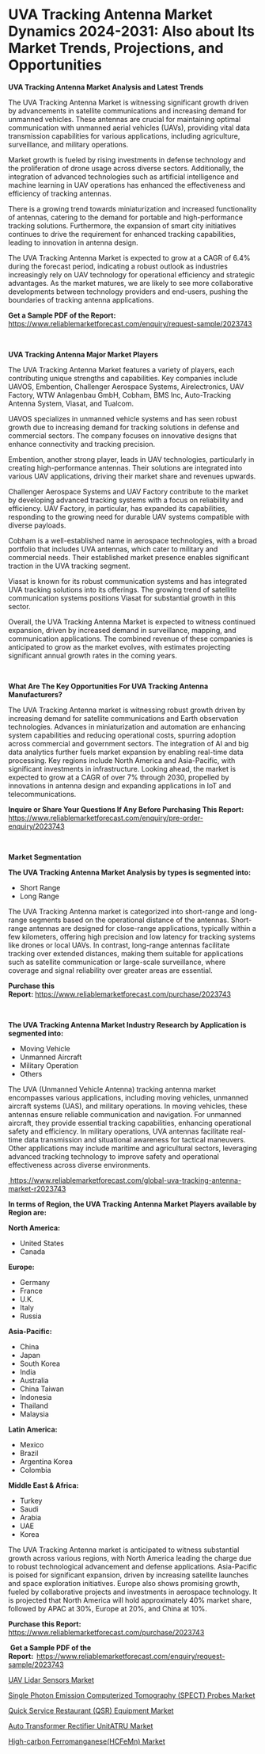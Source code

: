 <p><h1>UVA Tracking Antenna Market Dynamics 2024-2031: Also about Its Market Trends, Projections, and Opportunities</h1></p><p><strong>UVA Tracking Antenna Market Analysis and Latest Trends</strong></p>
<p><p>The UVA Tracking Antenna Market is witnessing significant growth driven by advancements in satellite communications and increasing demand for unmanned vehicles. These antennas are crucial for maintaining optimal communication with unmanned aerial vehicles (UAVs), providing vital data transmission capabilities for various applications, including agriculture, surveillance, and military operations. </p><p>Market growth is fueled by rising investments in defense technology and the proliferation of drone usage across diverse sectors. Additionally, the integration of advanced technologies such as artificial intelligence and machine learning in UAV operations has enhanced the effectiveness and efficiency of tracking antennas. </p><p>There is a growing trend towards miniaturization and increased functionality of antennas, catering to the demand for portable and high-performance tracking solutions. Furthermore, the expansion of smart city initiatives continues to drive the requirement for enhanced tracking capabilities, leading to innovation in antenna design.</p><p>The UVA Tracking Antenna Market is expected to grow at a CAGR of 6.4% during the forecast period, indicating a robust outlook as industries increasingly rely on UAV technology for operational efficiency and strategic advantages. As the market matures, we are likely to see more collaborative developments between technology providers and end-users, pushing the boundaries of tracking antenna applications.</p></p>
<p><strong>Get a Sample PDF of the Report:&nbsp;</strong> <a href="https://www.reliablemarketforecast.com/enquiry/request-sample/2023743?utm_campaign=1110&utm_medium=2&utm_source=Github&utm_content=ia&utm_term=30102024&utm_id=uva-tracking-antenna">https://www.reliablemarketforecast.com/enquiry/request-sample/2023743</a></p>
<p>&nbsp;</p>
<p><strong>UVA Tracking Antenna Major Market Players</strong></p>
<p><p>The UVA Tracking Antenna Market features a variety of players, each contributing unique strengths and capabilities. Key companies include UAVOS, Embention, Challenger Aerospace Systems, Airelectronics, UAV Factory, WTW Anlagenbau GmbH, Cobham, BMS Inc, Auto-Tracking Antenna System, Viasat, and Tualcom.</p><p>UAVOS specializes in unmanned vehicle systems and has seen robust growth due to increasing demand for tracking solutions in defense and commercial sectors. The company focuses on innovative designs that enhance connectivity and tracking precision. </p><p>Embention, another strong player, leads in UAV technologies, particularly in creating high-performance antennas. Their solutions are integrated into various UAV applications, driving their market share and revenues upwards.</p><p>Challenger Aerospace Systems and UAV Factory contribute to the market by developing advanced tracking systems with a focus on reliability and efficiency. UAV Factory, in particular, has expanded its capabilities, responding to the growing need for durable UAV systems compatible with diverse payloads.</p><p>Cobham is a well-established name in aerospace technologies, with a broad portfolio that includes UVA antennas, which cater to military and commercial needs. Their established market presence enables significant traction in the UVA tracking segment.</p><p>Viasat is known for its robust communication systems and has integrated UVA tracking solutions into its offerings. The growing trend of satellite communication systems positions Viasat for substantial growth in this sector.</p><p>Overall, the UVA Tracking Antenna Market is expected to witness continued expansion, driven by increased demand in surveillance, mapping, and communication applications. The combined revenue of these companies is anticipated to grow as the market evolves, with estimates projecting significant annual growth rates in the coming years.</p></p>
<p>&nbsp;</p>
<p><strong>What Are The Key Opportunities For UVA Tracking Antenna Manufacturers?</strong></p>
<p><p>The UVA Tracking Antenna market is witnessing robust growth driven by increasing demand for satellite communications and Earth observation technologies. Advances in miniaturization and automation are enhancing system capabilities and reducing operational costs, spurring adoption across commercial and government sectors. The integration of AI and big data analytics further fuels market expansion by enabling real-time data processing. Key regions include North America and Asia-Pacific, with significant investments in infrastructure. Looking ahead, the market is expected to grow at a CAGR of over 7% through 2030, propelled by innovations in antenna design and expanding applications in IoT and telecommunications.</p></p>
<p><strong>Inquire or Share Your Questions If Any Before Purchasing This Report:</strong> <a href="https://www.reliablemarketforecast.com/enquiry/pre-order-enquiry/2023743?utm_campaign=1110&utm_medium=2&utm_source=Github&utm_content=ia&utm_term=30102024&utm_id=uva-tracking-antenna">https://www.reliablemarketforecast.com/enquiry/pre-order-enquiry/2023743</a></p>
<p>&nbsp;</p>
<p><strong>Market Segmentation</strong></p>
<p><strong>The UVA Tracking Antenna Market Analysis by types is segmented into:</strong></p>
<p><ul><li>Short Range</li><li>Long Range</li></ul></p>
<p><p>The UVA Tracking Antenna market is categorized into short-range and long-range segments based on the operational distance of the antennas. Short-range antennas are designed for close-range applications, typically within a few kilometers, offering high precision and low latency for tracking systems like drones or local UAVs. In contrast, long-range antennas facilitate tracking over extended distances, making them suitable for applications such as satellite communication or large-scale surveillance, where coverage and signal reliability over greater areas are essential.</p></p>
<p><strong>Purchase this Report:&nbsp;</strong><a href="https://www.reliablemarketforecast.com/purchase/2023743?utm_campaign=1110&utm_medium=2&utm_source=Github&utm_content=ia&utm_term=30102024&utm_id=uva-tracking-antenna">https://www.reliablemarketforecast.com/purchase/2023743</a></p>
<p>&nbsp;</p>
<p><strong>The UVA Tracking Antenna Market Industry Research by Application is segmented into:</strong></p>
<p><ul><li>Moving Vehicle</li><li>Unmanned Aircraft</li><li>Military Operation</li><li>Others</li></ul></p>
<p><p>The UVA (Unmanned Vehicle Antenna) tracking antenna market encompasses various applications, including moving vehicles, unmanned aircraft systems (UAS), and military operations. In moving vehicles, these antennas ensure reliable communication and navigation. For unmanned aircraft, they provide essential tracking capabilities, enhancing operational safety and efficiency. In military operations, UVA antennas facilitate real-time data transmission and situational awareness for tactical maneuvers. Other applications may include maritime and agricultural sectors, leveraging advanced tracking technology to improve safety and operational effectiveness across diverse environments.</p></p>
<p><a href="https://www.reliablemarketforecast.com/global-uva-tracking-antenna-market-r2023743?utm_campaign=1110&utm_medium=2&utm_source=Github&utm_content=ia&utm_term=30102024&utm_id=uva-tracking-antenna">&nbsp;https://www.reliablemarketforecast.com/global-uva-tracking-antenna-market-r2023743</a></p>
<p><strong>In terms of Region, the UVA Tracking Antenna Market Players available by Region are:</strong></p>
<p>
    <p> <strong> North America: </strong>
        <ul>
            <li>United States</li>
            <li>Canada</li>
        </ul>
        </p> 
    <p> <strong> Europe: </strong>
        <ul>
            <li>Germany</li>
            <li>France</li>
            <li>U.K.</li>
            <li>Italy</li>
            <li>Russia</li>
        </ul>
        </p> 
    <p> <strong> Asia-Pacific: </strong>
        <ul>
            <li>China</li>
            <li>Japan</li>
            <li>South Korea</li>
            <li>India</li>
            <li>Australia</li>
            <li>China Taiwan</li>
            <li>Indonesia</li>
            <li>Thailand</li>
            <li>Malaysia</li>
        </ul>
        </p> 
    <p> <strong> Latin America: </strong>
        <ul>
            <li>Mexico</li>
            <li>Brazil</li>
            <li>Argentina Korea</li>
            <li>Colombia</li>
        </ul>
        </p> 
    <p> <strong> Middle East & Africa: </strong>
        <ul>
            <li>Turkey</li>
            <li>Saudi</li>
            <li>Arabia</li>
            <li>UAE</li>
            <li>Korea</li>
        </ul>
    </p>
    </p>
<p><p>The UVA Tracking Antenna market is anticipated to witness substantial growth across various regions, with North America leading the charge due to robust technological advancement and defense applications. Asia-Pacific is poised for significant expansion, driven by increasing satellite launches and space exploration initiatives. Europe also shows promising growth, fueled by collaborative projects and investments in aerospace technology. It is projected that North America will hold approximately 40% market share, followed by APAC at 30%, Europe at 20%, and China at 10%.</p></p>
<p><strong>Purchase this Report: </strong><a href="https://www.reliablemarketforecast.com/purchase/2023743?utm_campaign=1110&utm_medium=2&utm_source=Github&utm_content=ia&utm_term=30102024&utm_id=uva-tracking-antenna">https://www.reliablemarketforecast.com/purchase/2023743</a></p>
<p>&nbsp;<strong>Get a Sample PDF of the Report:&nbsp;&nbsp;</strong><a href="https://www.reliablemarketforecast.com/enquiry/request-sample/2023743?utm_campaign=1110&utm_medium=2&utm_source=Github&utm_content=ia&utm_term=30102024&utm_id=uva-tracking-antenna">https://www.reliablemarketforecast.com/enquiry/request-sample/2023743</a></p>
<p><strong></strong></p>
<p><p><a href="https://github.com/wydramppetrox/Market-Research-Report-List-1/blob/main/uav-lidar-sensors-market.md?utm_campaign=1110&utm_medium=2&utm_source=Github&utm_content=ia&utm_term=30102024&utm_id=uva-tracking-antenna">UAV Lidar Sensors Market</a></p><p><a href="https://issuu.com/reportprime-2/docs/single-photon-emission-computerized_05a821f767da6d?utm_campaign=1110&utm_medium=2&utm_source=Github&utm_content=ia&utm_term=30102024&utm_id=uva-tracking-antenna">Single Photon Emission Computerized Tomography (SPECT) Probes Market</a></p><p><a href="https://issuu.com/reportprime-2/docs/quick-service-restaurant-qsr-equipm_95d38dd97901a3?utm_campaign=1110&utm_medium=2&utm_source=Github&utm_content=ia&utm_term=30102024&utm_id=uva-tracking-antenna">Quick Service Restaurant (QSR) Equipment Market</a></p><p><a href="https://github.com/janelbaub6/Market-Research-Report-List-1/blob/main/auto-transformer-rectifier-unitatru-market.md?utm_campaign=1110&utm_medium=2&utm_source=Github&utm_content=ia&utm_term=30102024&utm_id=uva-tracking-antenna">Auto Transformer Rectifier UnitATRU Market</a></p><p><a href="https://www.linkedin.com/pulse/high-carbon-ferromanganesehcfemn-market-maturity-analysis-regional-zrnuc?utm_campaign=1110&utm_medium=2&utm_source=Github&utm_content=ia&utm_term=30102024&utm_id=uva-tracking-antenna">High-carbon Ferromanganese(HCFeMn) Market</a></p></p>